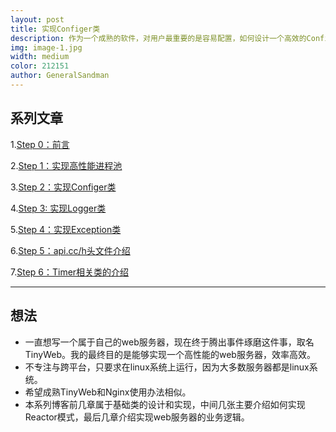 ```yaml
---
layout: post
title: 实现Configer类
description: 作为一个成熟的软件，对用户最重要的是容易配置，如何设计一个高效的Configer类？能够使软件能够方便的进行加载各种配置，还有动态改变配置的功能。
img: image-1.jpg
width: medium
color: 212151
author: GeneralSandman
---
```



## 系列文章
1.[Step 0：前言]()

2.[Step 1：实现高性能进程池]()

3.[Step 2：实现Configer类]()

4.[Step 3: 实现Logger类]()

5.[Step 4：实现Exception类]()

6.[Step 5：api.cc/h头文件介绍]()

7.[Step 6：Timer相关类的介绍]()

---------


## 想法
- 一直想写一个属于自己的web服务器，现在终于腾出事件琢磨这件事，取名TinyWeb。我的最终目的是能够实现一个高性能的web服务器，效率高效。
- 不专注与跨平台，只要求在linux系统上运行，因为大多数服务器都是linux系统。
- 希望成熟TinyWeb和Nginx使用办法相似。
- 本系列博客前几章属于基础类的设计和实现，中间几张主要介绍如何实现Reactor模式，最后几章介绍实现web服务器的业务逻辑。

